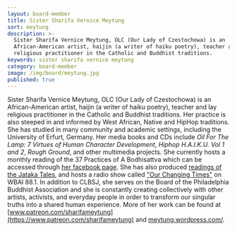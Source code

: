 ```yaml
---
layout: board-member
title: Sister Sharifa Vernice Meytung
sort: meytung
description: >-
  Sister Sharifa Vernice Meytung, OLC (Our Lady of Czestochowa) is an
  African-American artist, haijin (a writer of haiku poetry), teacher and lay
  religious practitioner in the Catholic and Buddhist traditions.
keywords: sister sharifa vernice meytung
category: board-member
image: /img/board/meytung.jpg
published: true
---
```


Sister Sharifa Vernice Meytung, OLC (Our Lady of Czestochowa) is an African-American artist, haijin (a writer of haiku poetry), teacher and lay religious practitioner in the Catholic and Buddhist traditions. Her practice is also steeped in and informed by West African, Native and HipHop traditions. She has studied in many community and academic settings, including the University of Erfurt, Germany. Her media books and CDs include _Oil For The Lamp: 7 Virtues of Human Character Development_, _Hiphop H.A.I.K.U. Vol 1 and 2_, _Rough Ground_, and other multimedia projects. She currently hosts a monthly reading of the 37 Practices of A Bodhisattva which can be accessed through [her facebook page](https://www.facebook.com/sistersharifavernicemeytung). She has also produced [readings of the Jataka Tales](https://www.youtube.com/@Legacytrio), and hosts a radio show called ["Our Changing Times"](https://soundcloud.com/ourchangingtimes) on WBAI 88.1. In addition to CLBSJ, she serves on the Board of the Philadelphia Buddhist Association and she is constantly creating collectively with other artists, activists, and everyday people in order to transform our singular truths into a shared human experience. More of her work can be found at [www.patreon.com/sharifameytung](https://www.patreon.com/sharifameytung) and [meytung.wordpress.com/](https://meytung.wordpress.com/).
